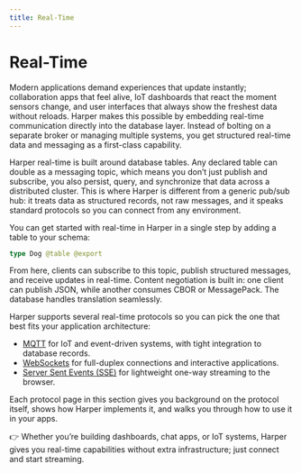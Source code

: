 ```yaml
---
title: Real-Time
---
```


# Real-Time

Modern applications demand experiences that update instantly; collaboration apps that feel alive, IoT dashboards that react the moment sensors change, and user interfaces that always show the freshest data without reloads. Harper makes this possible by embedding real-time communication directly into the database layer. Instead of bolting on a separate broker or managing multiple systems, you get structured real-time data and messaging as a first-class capability.

Harper real-time is built around database tables. Any declared table can double as a messaging topic, which means you don’t just publish and subscribe, you also persist, query, and synchronize that data across a distributed cluster. This is where Harper is different from a generic pub/sub hub: it treats data as structured records, not raw messages, and it speaks standard protocols so you can connect from any environment.

You can get started with real-time in Harper in a single step by adding a table to your schema:

```graphql
type Dog @table @export
```

From here, clients can subscribe to this topic, publish structured messages, and receive updates in real-time. Content negotiation is built in: one client can publish JSON, while another consumes CBOR or MessagePack. The database handles translation seamlessly.

Harper supports several real-time protocols so you can pick the one that best fits your application architecture:

- [MQTT](./real-time/mqtt) for IoT and event-driven systems, with tight integration to database records.
- [WebSockets](./real-time/websockets) for full-duplex connections and interactive applications.
- [Server Sent Events (SSE)](./real-time/sse) for lightweight one-way streaming to the browser.

Each protocol page in this section gives you background on the protocol itself, shows how Harper implements it, and walks you through how to use it in your apps.

👉 Whether you’re building dashboards, chat apps, or IoT systems, Harper gives you real-time capabilities without extra infrastructure; just connect and start streaming.
